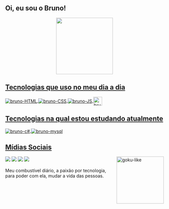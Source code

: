 ## Oi, eu sou o Bruno!
<div align="center">
  <a href="https://github.com/brunioz">
  <img height="180em" src="https://github-readme-stats.vercel.app/api?username=brunioz&show_icons=true&theme=dracula"/>
</div> 
<h2>Tecnologias que uso no meu dia a dia</h2>
  <div style="display: inline_block">
  <img align="center" alt="bruno-HTML" src="https://img.shields.io/badge/HTML5-E34F26?style=for-the-badge&logo=html5&logoColor=white">
  <img align="center" alt="bruno-CSS" src="https://img.shields.io/badge/CSS3-1572B6?style=for-the-badge&logo=css3&logoColor=white">
  <img align="center" alt="bruno-JS" src="https://img.shields.io/badge/JavaScript-323330?style=for-the-badge&logo=javascript&logoColor=F7DF1E">
  <img align="center" alt="bruno-JS" height="28px" src="https://img.shields.io/badge/Bootstrap-563D7C?style=for-the-badge&logo=bootstrap&logoColor=white">
</div>

 <h2>Tecnologias na qual estou estudando atualmente</h2>
 
  <div style="display: inline_block">
    <img align="center" alt="bruno-c#" src="https://img.shields.io/badge/C%23-239120?style=for-the-badge&logo=c-sharp&logoColor=white">
    <img align="center" alt="bruno-mysql" src="https://img.shields.io/badge/MySQL-00000F?style=for-the-badge&logo=mysql&logoColor=white">
  </div> 
  
  <h2>Mídias Sociais </h2>
<div> 
  <a href="https://instagram.com/brunioz_" target="_blank"><img src="https://img.shields.io/badge/-Instagram-%23E4405F?style=for-the-badge&logo=instagram&logoColor=white" target="_blank"></a>
 	<a href="https://www.twitch.tv/brunioz_" target="_blank"><img src="https://img.shields.io/badge/Twitch-9146FF?style=for-the-badge&logo=twitch&logoColor=white" target="_blank"></a>
  <a href ="mailto:bruniozguedes@gmail.com"><img src="https://img.shields.io/badge/-Gmail-%23333?style=for-the-badge&logo=gmail&logoColor=white" target="_blank"></a>
  <a href="https://www.linkedin.com/in/bruno-souza-guedes/" target="_blank"><img src="https://img.shields.io/badge/-LinkedIn-%230077B5?style=for-the-badge&logo=linkedin&logoColor=white" target="_blank"></a>
  <img align="right" alt="goku-like" height="150" src="https://i.imgur.com/sJU2LiJ.gif">
</div>
  <br>
   Meu combustível diário, a paixão por tecnologia, para poder com ela, mudar a vida das pessoas.
  
